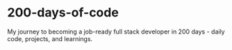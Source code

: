 # 200-days-of-code
My journey to becoming a job-ready full stack developer in 200 days - daily code, projects, and learnings.
